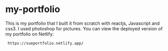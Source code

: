 # my-portfolio

This is my portfolio that I built it from scratch with reactjs, Javascript and css3. I used photoshop for pictures.
You can view the deployed version of my portfolio on Netlify:

     https://sueportfolio.netlify.app/